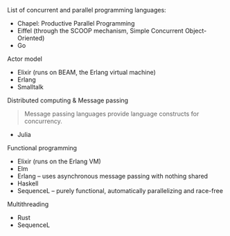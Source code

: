 List of concurrent and parallel programming languages:
- Chapel: Productive Parallel Programming
- Eiffel (through the SCOOP mechanism, Simple Concurrent Object-Oriented)
- Go

Actor model
- Elixir (runs on BEAM, the Erlang virtual machine)
- Erlang
- Smalltalk

Distributed computing & Message passing
> Message passing languages provide language constructs for concurrency.
- Julia

Functional programming
- Elixir (runs on the Erlang VM)
- Elm
- Erlang – uses asynchronous message passing with nothing shared
- Haskell
- SequenceL – purely functional, automatically parallelizing and race-free

Multithreading
- Rust
- SequenceL
